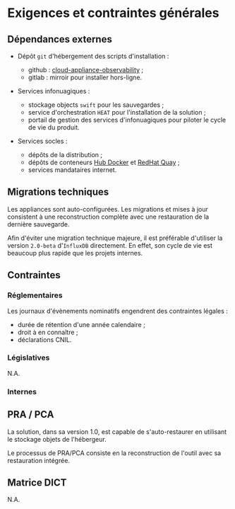 # Exigences et contraintes générales

## Dépendances externes

* Dépôt `git` d'hébergement des scripts d'installation :
  * github : [cloud-appliance-observability](https://github.com/139bercy/cloud-appliance-observability) ;
  * gitlab : mirroir pour installer hors-ligne.

* Services infonuagiques :
  * stockage objects `swift` pour les sauvegardes ;
  * service d'orchestration `HEAT` pour l'installation de la solution ;
  * portail de gestion des services d'infonuagiques pour piloter le cycle de 
  vie du produit.

* Services socles :
  * dépôts de la distribution ;
  * dépôts de conteneurs [Hub Docker](https://hub.docker.com) et 
  [RedHat Quay](https://quay.io) ;
  * services mandataires internet.

## Migrations techniques

Les appliances sont auto-configurées. Les migrations et mises à jour consistent 
à une reconstruction complète avec une restauration de la dernière sauvegarde.

Afin d'éviter une migration technique majeure, il est préférable d'utiliser 
la version `2.0-beta` d'`InfluxDB` directement. En effet, son cycle de vie est 
beaucoup plus rapide que les projets internes.

## Contraintes

### Réglementaires

Les journaux d'évènements nominatifs engendrent des contraintes légales :

* durée de rétention d'une année calendaire ;
* droit à en connaître ;
* déclarations CNIL.

### Législatives

N.A.

### Internes

## PRA / PCA

La solution, dans sa version 1.0, est capable de s'auto-restaurer en utilisant 
le stockage objets de l'hébergeur.

Le processus de PRA/PCA consiste en la reconstruction de l'outil avec sa 
restauration intégrée.

## Matrice DICT

N.A.
